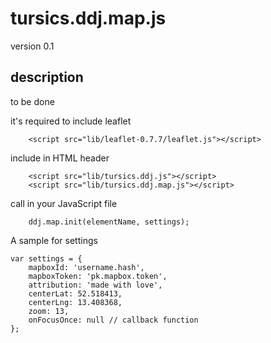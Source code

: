 # tursics.ddj.map.js

version 0.1

## description

to be done

it's required to include leaflet
```
	<script src="lib/leaflet-0.7.7/leaflet.js"></script>
```

include in HTML header
```
	<script src="lib/tursics.ddj.js"></script>
	<script src="lib/tursics.ddj.map.js"></script>
```


call in your JavaScript file
```
	ddj.map.init(elementName, settings);
```

A sample for settings 
```
var settings = {
	mapboxId: 'username.hash',
	mapboxToken: 'pk.mapbox.token',
	attribution: 'made with love',
	centerLat: 52.518413,
	centerLng: 13.408368,
	zoom: 13,
	onFocusOnce: null // callback function
};
```
